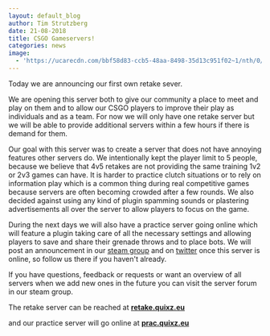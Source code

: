 ```yaml
---
layout: default_blog
author: Tim Strutzberg
date: 21-08-2018
title: CSGO Gameservers!
categories: news
image:
  - 'https://ucarecdn.com/bbf58d83-ccb5-48aa-8498-35d13c951f02~1/nth/0/'
---
```

Today we are announcing our first own retake sever.

We are opening this server both to give our community a place to meet and play on them and to allow our CSGO players to improve their play as individuals and as a team. For now we will only have one retake server but we will be able to provide additional servers within a few hours if there is demand for them.

Our goal with this server was to create a server that does not have annoying features other servers do. We intentionally kept the player limit to 5 people, because we believe that 4v5 retakes are not providing the same training 1v2 or 2v3 games can have. It is harder to practice clutch situations or to rely on information play which is a common thing during real competitive games because servers are often becoming crowded after a few rounds. We also decided against using any kind of plugin spamming sounds or plastering advertisements all over the server to allow players to focus on the game.

During the next days we will also have a practice server going online which will feature a plugin taking care of all the necessary settings and allowing players to save and share their grenade throws and to place bots. We will post an announcement in our [steam group](https://steamcommunity.com/groups/QuixzFan#) and on [twitter](https://twitter.com/QuixzeSports) once this server is online, so follow us there if you haven't already.

If you have questions, feedback or requests or want an overview of all servers when we add new ones in the future you can visit the server forum in our steam group.

The retake server can be reached at [**retake.quixz.eu**](steam://connect/retake.quixz.eu)

and our practice server will go online at [**prac.quixz.eu**](steam://connect/prac.quixz.eu)
